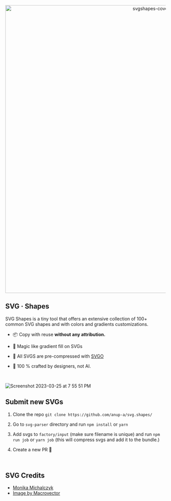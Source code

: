 <p align="center">
<img width="900" alt="svgshapes-cover" src="https://user-images.githubusercontent.com/29516633/226884326-facbbde5-9771-4c48-8cc3-7afa8aba7346.png">
</p>



## SVG · Shapes

SVG Shapes is a tiny tool that offers an extensive collection of 100+ common SVG shapes and with colors and gradients customizations.

- 📦 Copy with reuse <b>without any attribution.</b>

- 🌈 Magic like gradient fill on SVGs

- 🧵 All SVGS are pre-compressed with [SVGO](https://github.com/svg/svgo) 

- 🤖 100 % crafted by designers, not AI.

<br />

![Screenshot 2023-03-25 at 7 55 51 PM](https://user-images.githubusercontent.com/29516633/227723287-299a06f8-9932-41ca-aec2-4e63efa9aad2.png)


## Submit new SVGs

1. Clone the repo `git clone https://github.com/anup-a/svg.shapes/`

2. Go to `svg-parser` directory and run `npm install` or `yarn`

3. Add svgs to `factory/input` (make sure filename is unique) and run `npm run job` or `yarn job` (this will compress svgs and add it to the bundle.)

4. Create a new PR 🎉 

<br />


## SVG Credits

- [Monika Michalczyk](https://twitter.com/monmichalczyk)
- [Image by Macrovector](https://www.freepik.com/free-vector/sticky-stars-badge-set-icon-tag-label-symbol-blank-round-cloud_10601818.htm#query=svg%20shapes&position=5&from_view=search&track=ais)
